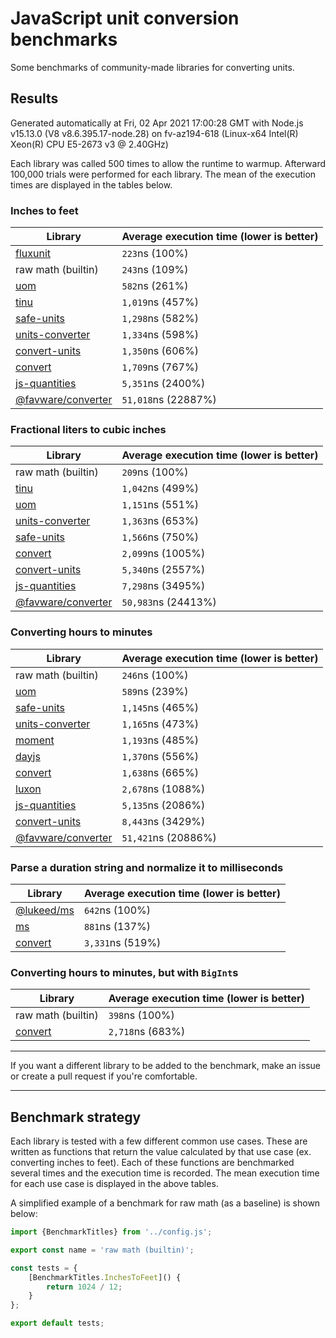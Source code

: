 # JavaScript unit conversion benchmarks

Some benchmarks of community-made libraries for converting units.

## Results

<!-- beginblock(results) -->

Generated automatically at Fri, 02 Apr 2021 17:00:28 GMT with Node.js v15.13.0 (V8 v8.6.395.17-node.28) on fv-az194-618 (Linux-x64 Intel(R) Xeon(R) CPU E5-2673 v3 @ 2.40GHz)

Each library was called 500 times to allow the runtime to warmup.
Afterward 100,000 trials were performed for each library.
The mean of the execution times are displayed in the tables below.

### Inches to feet

| Library                                                            | Average execution time (lower is better) |
| ------------------------------------------------------------------ | ---------------------------------------- |
| [fluxunit](https://npmjs.com/package/fluxunit)                     | `223`ns (100%)                           |
| raw math (builtin)                                                 | `243`ns (109%)                           |
| [uom](https://npmjs.com/package/uom)                               | `582`ns (261%)                           |
| [tinu](https://npmjs.com/package/tinu)                             | `1,019`ns (457%)                         |
| [safe-units](https://npmjs.com/package/safe-units)                 | `1,298`ns (582%)                         |
| [units-converter](https://npmjs.com/package/units-converter)       | `1,334`ns (598%)                         |
| [convert-units](https://npmjs.com/package/convert-units)           | `1,350`ns (606%)                         |
| [convert](https://npmjs.com/package/convert)                       | `1,709`ns (767%)                         |
| [js-quantities](https://npmjs.com/package/js-quantities)           | `5,351`ns (2400%)                        |
| [@favware/converter](https://npmjs.com/package/@favware/converter) | `51,018`ns (22887%)                      |

### Fractional liters to cubic inches

| Library                                                            | Average execution time (lower is better) |
| ------------------------------------------------------------------ | ---------------------------------------- |
| raw math (builtin)                                                 | `209`ns (100%)                           |
| [tinu](https://npmjs.com/package/tinu)                             | `1,042`ns (499%)                         |
| [uom](https://npmjs.com/package/uom)                               | `1,151`ns (551%)                         |
| [units-converter](https://npmjs.com/package/units-converter)       | `1,363`ns (653%)                         |
| [safe-units](https://npmjs.com/package/safe-units)                 | `1,566`ns (750%)                         |
| [convert](https://npmjs.com/package/convert)                       | `2,099`ns (1005%)                        |
| [convert-units](https://npmjs.com/package/convert-units)           | `5,340`ns (2557%)                        |
| [js-quantities](https://npmjs.com/package/js-quantities)           | `7,298`ns (3495%)                        |
| [@favware/converter](https://npmjs.com/package/@favware/converter) | `50,983`ns (24413%)                      |

### Converting hours to minutes

| Library                                                            | Average execution time (lower is better) |
| ------------------------------------------------------------------ | ---------------------------------------- |
| raw math (builtin)                                                 | `246`ns (100%)                           |
| [uom](https://npmjs.com/package/uom)                               | `589`ns (239%)                           |
| [safe-units](https://npmjs.com/package/safe-units)                 | `1,145`ns (465%)                         |
| [units-converter](https://npmjs.com/package/units-converter)       | `1,165`ns (473%)                         |
| [moment](https://npmjs.com/package/moment)                         | `1,193`ns (485%)                         |
| [dayjs](https://npmjs.com/package/dayjs)                           | `1,370`ns (556%)                         |
| [convert](https://npmjs.com/package/convert)                       | `1,638`ns (665%)                         |
| [luxon](https://npmjs.com/package/luxon)                           | `2,678`ns (1088%)                        |
| [js-quantities](https://npmjs.com/package/js-quantities)           | `5,135`ns (2086%)                        |
| [convert-units](https://npmjs.com/package/convert-units)           | `8,443`ns (3429%)                        |
| [@favware/converter](https://npmjs.com/package/@favware/converter) | `51,421`ns (20886%)                      |

### Parse a duration string and normalize it to milliseconds

| Library                                            | Average execution time (lower is better) |
| -------------------------------------------------- | ---------------------------------------- |
| [@lukeed/ms](https://npmjs.com/package/@lukeed/ms) | `642`ns (100%)                           |
| [ms](https://npmjs.com/package/ms)                 | `881`ns (137%)                           |
| [convert](https://npmjs.com/package/convert)       | `3,331`ns (519%)                         |

### Converting hours to minutes, but with `BigInt`s

| Library                                      | Average execution time (lower is better) |
| -------------------------------------------- | ---------------------------------------- |
| raw math (builtin)                           | `398`ns (100%)                           |
| [convert](https://npmjs.com/package/convert) | `2,718`ns (683%)                         |

<!-- endblock(results) -->

---

If you want a different library to be added to the benchmark, make an issue or create a pull request if you're comfortable.

---

## Benchmark strategy

Each library is tested with a few different common use cases.
These are written as functions that return the value calculated by that use case (ex. converting inches to feet).
Each of these functions are benchmarked several times and the execution time is recorded.
The mean execution time for each use case is displayed in the above tables.

A simplified example of a benchmark for raw math (as a baseline) is shown below:

```js
import {BenchmarkTitles} from '../config.js';

export const name = 'raw math (builtin)';

const tests = {
	[BenchmarkTitles.InchesToFeet]() {
		return 1024 / 12;
	}
};

export default tests;
```
